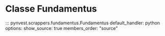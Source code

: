 # Classe Fundamentus

::: pynvest.scrappers.fundamentus.Fundamentus
    default_handler: python
    options:
        show_source: true
        members_order: "source"
